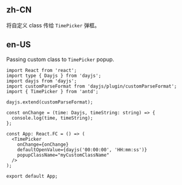 ## zh-CN

将自定义 class 传给 `TimePicker` 弹框。

## en-US

Passing custom class to `TimePicker` popup.
```tsx
import React from 'react';
import type { Dayjs } from 'dayjs';
import dayjs from 'dayjs';
import customParseFormat from 'dayjs/plugin/customParseFormat';
import { TimePicker } from 'antd';

dayjs.extend(customParseFormat);

const onChange = (time: Dayjs, timeString: string) => {
  console.log(time, timeString);
};

const App: React.FC = () => (
  <TimePicker
    onChange={onChange}
    defaultOpenValue={dayjs('00:00:00', 'HH:mm:ss')}
    popupClassName="myCustomClassName"
  />
);

export default App;
```

